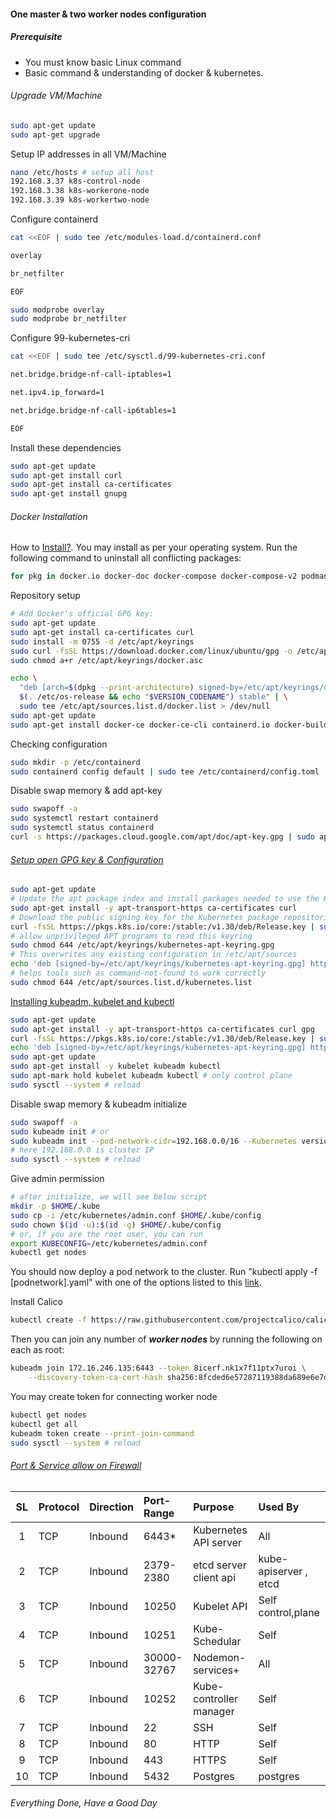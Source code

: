#### One master & two worker nodes configuration

##### Prerequisite
- You must know basic Linux command
- Basic command & understanding of docker & kubernetes.

###### Upgrade VM/Machine
```bash
sudo apt-get update
sudo apt-get upgrade
```

Setup IP addresses in all VM/Machine
```bash
nano /etc/hosts # setup all host
192.168.3.37 k8s-control-node
192.168.3.38 k8s-workerone-node
192.168.3.39 k8s-workertwo-node
```

Configure containerd
```bash
cat <<EOF | sudo tee /etc/modules-load.d/containerd.conf
```
```bash
overlay
```
```bash
br_netfilter
```
```bash
EOF
```
```bash
sudo modprobe overlay
sudo modprobe br_netfilter
```

Configure 99-kubernetes-cri
```bash
cat <<EOF | sudo tee /etc/sysctl.d/99-kubernetes-cri.conf
```
```bash
net.bridge.bridge-nf-call-iptables=1
```
```bash
net.ipv4.ip_forward=1
```
```bash
net.bridge.bridge-nf-call-ip6tables=1
```
```bash
EOF
```

Install these dependencies
```bash
sudo apt-get update
sudo apt-get install curl
sudo apt-get install ca-certificates
sudo apt-get install gnupg
``` 

###### Docker Installation
How to [Install?](https://docs.docker.com/get-docker/). You may install as per your operating system.
Run the following command to uninstall all conflicting packages:
```bash
for pkg in docker.io docker-doc docker-compose docker-compose-v2 podman-docker containerd runc; do sudo apt-get remove $pkg; done
```
Repository setup
```bash
# Add Docker's official GPG key:
sudo apt-get update
sudo apt-get install ca-certificates curl
sudo install -m 0755 -d /etc/apt/keyrings
sudo curl -fsSL https://download.docker.com/linux/ubuntu/gpg -o /etc/apt/keyrings/docker.asc
sudo chmod a+r /etc/apt/keyrings/docker.asc
```

```bash
echo \
  "deb [arch=$(dpkg --print-architecture) signed-by=/etc/apt/keyrings/docker.asc] https://download.docker.com/linux/ubuntu \
  $(. /etc/os-release && echo "$VERSION_CODENAME") stable" | \
  sudo tee /etc/apt/sources.list.d/docker.list > /dev/null
sudo apt-get update
sudo apt-get install docker-ce docker-ce-cli containerd.io docker-buildx-plugin docker-compose-plugin
```

Checking configuration
```bash
sudo mkdir -p /etc/containerd
sudo containerd config default | sudo tee /etc/containerd/config.toml
```

Disable swap memory & add apt-key
```bash
sudo swapoff -a
sudo systemctl restart containerd
sudo systemctl status containerd
curl -s https://packages.cloud.google.com/apt/doc/apt-key.gpg | sudo apt-key add -
```

###### [Setup open GPG key & Configuration](https://kubernetes.io/docs/tasks/tools/install-kubectl-linux/#install-using-native-package-management)
```bash
sudo apt-get update
# Update the apt package index and install packages needed to use the Kubernetes apt repository:
sudo apt-get install -y apt-transport-https ca-certificates curl
# Download the public signing key for the Kubernetes package repositories.
curl -fsSL https://pkgs.k8s.io/core:/stable:/v1.30/deb/Release.key | sudo gpg --dearmor -o /etc/apt/keyrings/kubernetes-apt-keyring.gpg
# allow unprivileged APT programs to read this keyring
sudo chmod 644 /etc/apt/keyrings/kubernetes-apt-keyring.gpg
# This overwrites any existing configuration in /etc/apt/sources
echo 'deb [signed-by=/etc/apt/keyrings/kubernetes-apt-keyring.gpg] https://pkgs.k8s.io/core:/stable:/v1.30/deb/ /' | sudo tee /etc/apt/sources.list.d/kubernetes.list
# helps tools such as command-not-found to work correctly
sudo chmod 644 /etc/apt/sources.list.d/kubernetes.list
```

[Installing kubeadm, kubelet and kubectl](https://v1-29.docs.kubernetes.io/docs/setup/production-environment/tools/kubeadm/install-kubeadm/)
```bash
sudo apt-get update
sudo apt-get install -y apt-transport-https ca-certificates curl gpg
curl -fsSL https://pkgs.k8s.io/core:/stable:/v1.30/deb/Release.key | sudo gpg --dearmor -o /etc/apt/keyrings/kubernetes-apt-keyring.gpg
echo 'deb [signed-by=/etc/apt/keyrings/kubernetes-apt-keyring.gpg] https://pkgs.k8s.io/core:/stable:/v1.30/deb/ /' | sudo tee /etc/apt/sources.list.d/kubernetes.list
sudo apt-get update
sudo apt-get install -y kubelet kubeadm kubectl
sudo apt-mark hold kubelet kubeadm kubectl # only control plane
sudo sysctl --system # reload
```
Disable swap memory & kubeadm initialize
```bash
sudo swapoff -a
sudo kubeadm init # or
sudo kubeadm init --pod-network-cidr=192.168.0.0/16 --Kubernetes version: v1.30.0 # [see](https://docs.tigera.io/calico/latest/getting-started/kubernetes/quickstart)
# here 192.168.0.0 is cluster IP
sudo sysctl --system # reload
```

Give admin permission
```bash
# after initialize, we will see below script
mkdir -p $HOME/.kube
sudo cp -i /etc/kubernetes/admin.conf $HOME/.kube/config
sudo chown $(id -u):$(id -g) $HOME/.kube/config
# or, if you are the root user, you can run
export KUBECONFIG=/etc/kubernetes/admin.conf
kubectl get nodes
```

You should now deploy a pod network to the cluster.
Run "kubectl apply -f [podnetwork].yaml" with one of the options listed to this [link](https://kubernetes.io/docs/concepts/cluster-administration/addons/).

Install Calico
```bash
kubectl create -f https://raw.githubusercontent.com/projectcalico/calico/v3.27.3/manifests/tigera-operator.yaml
```

Then you can join any number of ***worker nodes*** by running the following on each as root:
```bash
kubeadm join 172.16.246.135:6443 --token 8icerf.nk1x7f11ptx7uroi \
	--discovery-token-ca-cert-hash sha256:8fcded6e57287119388da689e6e7d2959e4e2336cdac7f846aab53209915df27 
```

You may create token for connecting worker node
```bash
kubectl get nodes
kubectl get all
kubeadm token create --print-join-command
sudo sysctl --system # reload
```

###### [Port & Service allow on Firewall](https://www.ibm.com/docs/en/cdfsp/7.6.1.x?topic=kubernetes-installing-kubeadm-kubelet-kubectl)

|  SL   | Protocol | Direction | Port-Range  | Purpose                 | Used By               |
| :---: | :------- | :-------- | :---------- | :---------------------- | :-------------------- |
|   1   | TCP      | Inbound   | 6443*       | Kubernetes API server   | All                   |
|   2   | TCP      | Inbound   | 2379- 2380  | etcd server client api  | kube-apiserver , etcd |
|   3   | TCP      | Inbound   | 10250       | Kubelet API             | Self control,plane    |
|   4   | TCP      | Inbound   | 10251       | Kube-Schedular          | Self                  |
|   5   | TCP      | Inbound   | 30000-32767 | Nodemon-services+       | All                   |
|   6   | TCP      | Inbound   | 10252       | Kube-controller manager | Self                  |
|   7   | TCP      | Inbound   | 22          | SSH                     | Self                  |
|   8   | TCP      | Inbound   | 80          | HTTP                    | Self                  |
|   9   | TCP      | Inbound   | 443         | HTTPS                   | Self                  |
|  10   | TCP      | Inbound   | 5432        | Postgres                | postgres              |

###### Everything Done, Have a Good Day